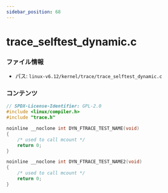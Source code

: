 ```yaml
---
sidebar_position: 68
---
```

# trace_selftest_dynamic.c

### ファイル情報

- パス: `linux-v6.12/kernel/trace/trace_selftest_dynamic.c`

### コンテンツ

```c
// SPDX-License-Identifier: GPL-2.0
#include <linux/compiler.h>
#include "trace.h"

noinline __noclone int DYN_FTRACE_TEST_NAME(void)
{
	/* used to call mcount */
	return 0;
}

noinline __noclone int DYN_FTRACE_TEST_NAME2(void)
{
	/* used to call mcount */
	return 0;
}

```
